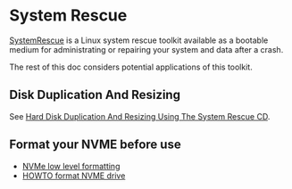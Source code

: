 # System Rescue

[SystemRescue](https://www.system-rescue.org/) is a Linux system rescue toolkit
available as a bootable medium for administrating or repairing your system and
data after a crash.

The rest of this doc considers potential applications of this toolkit.

## Disk Duplication And Resizing

See [Hard Disk Duplication And Resizing Using The System Rescue CD](https://www.youtube.com/watch?v=wPG0BH1fGhk).


## Format your NVME before use

* [NVMe low level formatting](https://openzfs.github.io/openzfs-docs/Performance%20and%20Tuning/Hardware.html#nvme-low-level-formatting)
* [HOWTO format NVME drive](https://filers.blogspot.com/2018/12/how-to-format-nvme-drive.html)
